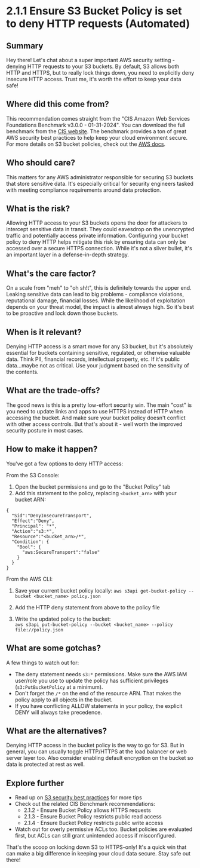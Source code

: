 # 2.1.1 Ensure S3 Bucket Policy is set to deny HTTP requests (Automated)

## Summary
Hey there! Let's chat about a super important AWS security setting - denying HTTP requests to your S3 buckets. By default, S3 allows both HTTP and HTTPS, but to really lock things down, you need to explicitly deny insecure HTTP access. Trust me, it's worth the effort to keep your data safe!

## Where did this come from?
This recommendation comes straight from the "CIS Amazon Web Services Foundations Benchmark v3.0.0 - 01-31-2024". You can download the full benchmark from the [CIS website](https://downloads.cisecurity.org/#/). The benchmark provides a ton of great AWS security best practices to help keep your cloud environment secure. For more details on S3 bucket policies, check out the [AWS docs](https://docs.aws.amazon.com/AmazonS3/latest/userguide/bucket-policies.html).

## Who should care? 
This matters for any AWS administrator responsible for securing S3 buckets that store sensitive data. It's especially critical for security engineers tasked with meeting compliance requirements around data protection.

## What is the risk?
Allowing HTTP access to your S3 buckets opens the door for attackers to intercept sensitive data in transit. They could eavesdrop on the unencrypted traffic and potentially access private information. Configuring your bucket policy to deny HTTP helps mitigate this risk by ensuring data can only be accessed over a secure HTTPS connection. While it's not a silver bullet, it's an important layer in a defense-in-depth strategy.

## What's the care factor?
On a scale from "meh" to "oh sh!t", this is definitely towards the upper end. Leaking sensitive data can lead to big problems - compliance violations, reputational damage, financial losses. While the likelihood of exploitation depends on your threat model, the impact is almost always high. So it's best to be proactive and lock down those buckets.

## When is it relevant?
Denying HTTP access is a smart move for any S3 bucket, but it's absolutely essential for buckets containing sensitive, regulated, or otherwise valuable data. Think PII, financial records, intellectual property, etc. If it's public data...maybe not as critical. Use your judgment based on the sensitivity of the contents.

## What are the trade-offs?
The good news is this is a pretty low-effort security win. The main "cost" is you need to update links and apps to use HTTPS instead of HTTP when accessing the bucket. And make sure your bucket policy doesn't conflict with other access controls. But that's about it - well worth the improved security posture in most cases.

## How to make it happen?
You've got a few options to deny HTTP access:

From the S3 Console:
1. Open the bucket permissions and go to the "Bucket Policy" tab 
2. Add this statement to the policy, replacing `<bucket_arn>` with your bucket ARN:

```
{
  "Sid":"DenyInsecureTransport",  
  "Effect":"Deny",
  "Principal": "*",
  "Action":"s3:*",  
  "Resource":"<bucket_arn>/*",
  "Condition": {
    "Bool": {
      "aws:SecureTransport":"false"
    }
  }
}
```

From the AWS CLI:
1. Save your current bucket policy locally:
`aws s3api get-bucket-policy --bucket <bucket_name> policy.json`

2. Add the HTTP deny statement from above to the policy file

3. Write the updated policy to the bucket:  
`aws s3api put-bucket-policy --bucket <bucket_name> --policy file://policy.json`

## What are some gotchas?
A few things to watch out for:
- The deny statement needs `s3:*` permissions. Make sure the AWS IAM user/role you use to update the policy has sufficient privileges (`s3:PutBucketPolicy` at a minimum).
- Don't forget the `/*` on the end of the resource ARN. That makes the policy apply to all objects in the bucket.
- If you have conflicting ALLOW statements in your policy, the explicit DENY will always take precedence.

## What are the alternatives?
Denying HTTP access in the bucket policy is the way to go for S3. But in general, you can usually toggle HTTP/HTTPS at the load balancer or web server layer too. Also consider enabling default encryption on the bucket so data is protected at rest as well.

## Explore further
- Read up on [S3 security best practices](https://docs.aws.amazon.com/AmazonS3/latest/userguide/security-best-practices.html) for more tips
- Check out the related CIS Benchmark recommendations:
   - 2.1.2 - Ensure Bucket Policy allows HTTPS requests
   - 2.1.3 - Ensure Bucket Policy restricts public read access 
   - 2.1.4 - Ensure Bucket Policy restricts public write access
- Watch out for overly permissive ACLs too. Bucket policies are evaluated first, but ACLs can still grant unintended access if misconfigured.

That's the scoop on locking down S3 to HTTPS-only! It's a quick win that can make a big difference in keeping your cloud data secure. Stay safe out there!